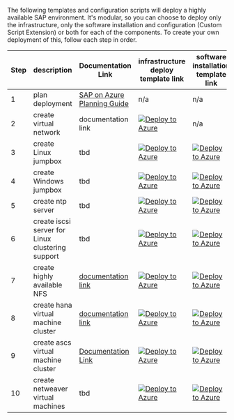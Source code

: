 The following templates and configuration scripts will deploy a highly available SAP environment.  It's modular, so you can choose to deploy only the infrastructure, only the software installation and configuration (Custom Script Extension) or both for each of the components. To create your own deployment of this, follow each step in order. 

Step | description | Documentation Link | infrastructure deploy template link | software installation template link
---- | ----------- | ------------------ | ------------- | -----------------------------------
1 | plan deployment | [SAP on Azure Planning Guide](https://docs.microsoft.com/en-us/azure/virtual-machines/workloads/sap/get-started) | n/a |  n/a 
2 | create virtual network | documentation link | [![Deploy to Azure](http://azuredeploy.net/deploybutton.png)](https://portal.azure.com/#create/Microsoft.Template/uri/https%3A%2F%2Fraw.githubusercontent.com%2FAzureCAT-GSI%2FHana-Test-Deploy%2Fmaster%2Fvnet.json) | n/a
3 | create Linux jumpbox | tbd  | [![Deploy to Azure](http://azuredeploy.net/deploybutton.png)](https://portal.azure.com/#create/Microsoft.Template/uri/https%3A%2F%2Fraw.githubusercontent.com%2FAzureCAT-GSI%2FHana-Test-Deploy%2Fmaster%2Flinuxjumpbox%2Flinuxjumpbox-infra.json) | [![Deploy to Azure](http://azuredeploy.net/deploybutton.png)](https://portal.azure.com/#create/Microsoft.Template/uri/https%3A%2F%2Fraw.githubusercontent.com%2FAzureCAT-GSI%2FHana-Test-Deploy%2Fmaster%2Flinuxjumpbox%2Flinuxjumpbox_sw.json)
4 | create Windows jumpbox | tbd  | [![Deploy to Azure](http://azuredeploy.net/deploybutton.png)](https://portal.azure.com/#create/Microsoft.Template/uri/https%3A%2F%2Fraw.githubusercontent.com%2FAzureCAT-GSI%2FHana-Test-Deploy%2Fmaster%2Fhanajumpbox%2Fhanajumpbox.json) | [![Deploy to Azure](http://azuredeploy.net/deploybutton.png)](https://portal.azure.com/#create/Microsoft.Template/uri/https%3A%2F%2Fraw.githubusercontent.com%2FAzureCAT-GSI%2FHana-Test-Deploy%2Fmaster%2Fhanajumpbox%2Fhanajumpbox_sw.json)
5 | create ntp server | tbd | [![Deploy to Azure](http://azuredeploy.net/deploybutton.png)](https://portal.azure.com/#create/Microsoft.Template/uri/https%3A%2F%2Fraw.githubusercontent.com%2FAzureCAT-GSI%2FHana-Test-Deploy%2Fmaster%2Fsap-ntp-server%2Fntpserver-infra.json) | [![Deploy to Azure](http://azuredeploy.net/deploybutton.png)](https://portal.azure.com/#create/Microsoft.Template/uri/https%3A%2F%2Fraw.githubusercontent.com%2FAzureCAT-GSI%2FHana-Test-Deploy%2Fmaster%2Fsap-ntp-server%2Fntpserver-sw.json)
6 | create iscsi server for Linux clustering support | tbd | [![Deploy to Azure](http://azuredeploy.net/deploybutton.png)](https://portal.azure.com/#create/Microsoft.Template/uri/https%3A%2F%2Fraw.githubusercontent.com%2FAzureCAT-GSI%2FHana-Test-Deploy%2Fmaster%2Fsap-iscsi-server%2Fiscsiserver-infra.json) | [![Deploy to Azure](http://azuredeploy.net/deploybutton.png)](https://portal.azure.com/#create/Microsoft.Template/uri/https%3A%2F%2Fraw.githubusercontent.com%2FAzureCAT-GSI%2FHana-Test-Deploy%2Fmaster%2Fsap-iscsi-server%2Fiscsiserver-sw.json)
7 | create highly available NFS | [documentation link](https://docs.microsoft.com/en-us/azure/virtual-machines/workloads/sap/high-availability-guide-suse-nfs)  | [![Deploy to Azure](http://azuredeploy.net/deploybutton.png)](https://portal.azure.com/#create/Microsoft.Template/uri/https%3A%2F%2Fraw.githubusercontent.com%2FAzureCAT-GSI%2FHana-Test-Deploy%2Fmaster%2Fsap-nfs-service%2Fazuredeploy-nfs-infra.json) | [![Deploy to Azure](http://azuredeploy.net/deploybutton.png)](https://portal.azure.com/#create/Microsoft.Template/uri/https%3A%2F%2Fraw.githubusercontent.com%2FAzureCAT-GSI%2FHana-Test-Deploy%2Fmaster%2Fsap-nfs-service%2Fazuredeploy-nfs-sw.json)
8 | create hana virtual machine cluster | [documentation link](https://docs.microsoft.com/en-us/azure/virtual-machines/workloads/sap/sap-hana-high-availability) |  [![Deploy to Azure](http://azuredeploy.net/deploybutton.png)](https://portal.azure.com/#create/Microsoft.Template/uri/https%3A%2F%2Fraw.githubusercontent.com%2FAzureCAT-GSI%2FHana-Test-Deploy%2Fmaster%2Fsap-hana-cluster%2Fazuredeploy-hsr-infra.json) |  [![Deploy to Azure](http://azuredeploy.net/deploybutton.png)](https://portal.azure.com/#create/Microsoft.Template/uri/https%3A%2F%2Fraw.githubusercontent.com%2FAzureCAT-GSI%2FHana-Test-Deploy%2Fmaster%2Fsap-hana-cluster%2Fazuredeploy-hsr-sw.json)
9 | create ascs virtual machine cluster | [ Documentation Link ](https://docs.microsoft.com/en-us/azure/virtual-machines/workloads/sap/high-availability-guide-suse) | [![Deploy to Azure](http://azuredeploy.net/deploybutton.png)](https://portal.azure.com/#create/Microsoft.Template/uri/https%3A%2F%2Fraw.githubusercontent.com%2FAzureCAT-GSI%2FHana-Test-Deploy%2Fmaster%2Fsap-ascs-cluster/azuredeploy-ascs-infra.json) | [![Deploy to Azure](http://azuredeploy.net/deploybutton.png)](https://portal.azure.com/#create/Microsoft.Template/uri/https%3A%2F%2Fraw.githubusercontent.com%2FAzureCAT-GSI%2FHana-Test-Deploy%2Fmaster%2Fsap-ascs-cluster/azuredeploy-ascs-sw.json)
10 | create netweaver virtual machines | tbd | [![Deploy to Azure](http://azuredeploy.net/deploybutton.png)](https://portal.azure.com/#create/Microsoft.Template/uri/https%3A%2F%2Fraw.githubusercontent.com%2FAzureCAT-GSI%2FHana-Test-Deploy%2Fmaster%2Fsap-netweaver-server%2Fazuredeploy-nw-infra.json)  | [![Deploy to Azure](http://azuredeploy.net/deploybutton.png)](https://portal.azure.com/#create/Microsoft.Template/uri/https%3A%2F%2Fraw.githubusercontent.com%2FAzureCAT-GSI%2FHana-Test-Deploy%2Fmaster%2Fsap-netweaver-server%2Fazuredeploy-nw-sw.json)



